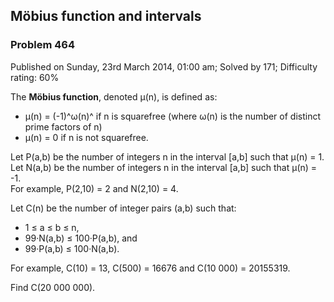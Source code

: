 Möbius function and intervals
-----------------------------

### Problem 464

Published on Sunday, 23rd March 2014, 01:00 am; Solved by 171;
Difficulty rating: 60%

The **Möbius function**, denoted μ(n), is defined as:

-   μ(n) = (-1)^ω(n)^ if n is squarefree (where ω(n) is the number of
    distinct prime factors of n)
-   μ(n) = 0 if n is not squarefree.

Let P(a,b) be the number of integers n in the interval [a,b] such that
μ(n) = 1.\
 Let N(a,b) be the number of integers n in the interval [a,b] such that
μ(n) = -1.\
 For example, P(2,10) = 2 and N(2,10) = 4.

Let C(n) be the number of integer pairs (a,b) such that:

-   1 ≤ a ≤ b ≤ n,
-   99·N(a,b) ≤ 100·P(a,b), and
-   99·P(a,b) ≤ 100·N(a,b).

For example, C(10) = 13, C(500) = 16676 and C(10 000) = 20155319.

Find C(20 000 000).
